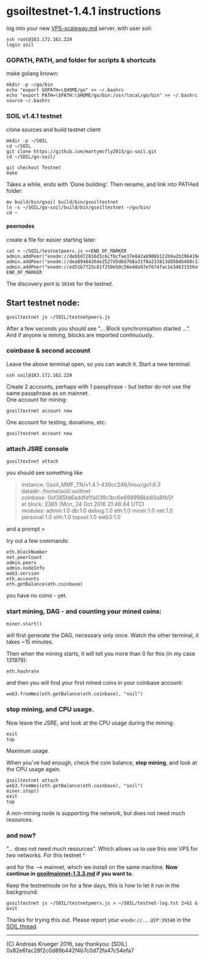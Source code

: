 # gsoiltestnet-1.4.1 instructions

log into your new [VPS-scaleway.md](VPS-scaleway.md) server, with user soil:
```
ssh root@163.172.162.229
login soil
```

### GOPATH, PATH, and folder for scripts & shortcuts
make golang known:
```
mkdir -p ~/go/bin
echo "export GOPATH=\$HOME/go" >> ~/.bashrc
echo "export PATH=\$PATH:\$HOME/go/bin:/usr/local/go/bin" >> ~/.bashrc
source ~/.bashrc
```


### SOIL v1.4.1 testnet
clone sources and build testnet client
```
mkdir -p ~/SOIL
cd ~/SOIL
git clone https://github.com/martymcfly2015/go-soil.git
cd ~/SOIL/go-soil/

git checkout Testnet
make
```
Takes a while, ends with 'Done building'. Then rename, and link into PATHed folder:
```
mv build/bin/gsoil build/bin/gsoiltestnet
ln -s ~/SOIL/go-soil/build/bin/gsoiltestnet ~/go/bin/
cd ~
```

#### peernodes
create a file for easier starting later:
```
cat > ~/SOIL/testnetpeers.js <<END_OF_MARKER
admin.addPeer("enode://debbd72816d1c6cfbcfae37e842a6906b122b9a2b196419e39b3087383e3ff4500e462dde66d88cc08aac20c777f6e57ecfa2c541e824b7f528a061e97cf378b@192.52.166.129:39340")
admin.addPeer("enode://dea8948426de2527d5d6d7b8a31f8a233813d850db480c1346db1b8fd16499f9f110ada786f844491dc79a99b148cb2a91113a82a6cb70856f87dc32f97b5fdf@163.172.185.74:39340")
admin.addPeer("enode://ed51b7725c81f250e50c56e48a97ef674fac1e34621550aff9c082b70f2d4839f4812ce2f70a8e97f2e1c41b9f7e97d9881a727352cd005a2cb962020867dda4@163.172.162.229:39340")
END_OF_MARKER
```

The discovery port is `39340` for the testnet. 

## Start testnet node:
```
gsoiltestnet js ~/SOIL/testnetpeers.js 
```
After a few seconds you should see "... Block synchronisation started ...". And if anyone is mining, blocks are imported continuously. 

### coinbase & second account
Leave the above terminal open, so you can watch it. Start a new terminal:
 
```
ssh soil@163.172.162.229
```

Create 2 accounts, perhaps with 1 passphrase - but better do not use the same passphrase as on mainnet.  
One account for mining:
```
gsoiltestnet account new
```
One account for testing, donations, etc:
```
gsoiltestnet account new
```

### attach JSRE console
```
gsoiltestnet attach
```
you should see something like
> instance: Gsoil_MMF_TN/v1.4.1-430cc246/linux/go1.6.3  
> datadir: /home/soil/.soiltnet  
> coinbase: 0xf385fd6addfd1fa039c1bc6e698998bb60a8fb5f  
> at block: 2365 (Mon, 24 Oct 2016 21:48:44 UTC)  
> modules: admin:1.0 db:1.0 debug:1.0 eth:1.0 miner:1.0 net:1.0 personal:1.0 shh:1.0 txpool:1.0 web3:1.0  

and a prompt >

try out a few commands:
```
eth.blockNumber
net.peerCount
admin.peers
admin.nodeInfo
web3.version
eth.accounts
eth.getBalance(eth.coinbase)
```
you have no coins - yet. 

### start mining, DAG - and counting your mined coins:
```
miner.start()   
```
will first generate the DAG, necessary only once. Watch the other terminal, it takes ~15 minutes. 

Then when the mining starts, it will tell you more than 0 for this (in my case 131979):
```
eth.hashrate
```

and then you will find your first mined coins in your coinbase account:
```
web3.fromWei(eth.getBalance(eth.coinbase), "soil")
```

### stop mining, and CPU usage. 

Now leave the JSRE, and look at the CPU usage during the mining:
```
exit
top
```
Maximum usage. 

When you've had enough, check the coin balance, **stop mining**, and look at the CPU usage again.
```
gsoiltestnet attach
web3.fromWei(eth.getBalance(eth.coinbase), "soil")
miner.stop()
exit
top
```

A non-mining node is supporting the network, but does not need much resources.

### and now?

"... does not need much resources". Which allows us to use this one VPS for *two* networks. For this testnet ^

and for the --> mainnet, which we install on the same machine. **Now continue in [gsoilmainnet-1.3.3.md](gsoilmainnet-1.3.3.md) if you want to.**


Keep the testnetnode on for a few days, this is how to let it run in the background:
```
gsoiltestnet js ~/SOIL/testnetpeers.js > ~/SOIL/testnet-log.txt 2>&1 &
exit
```

Thanks for trying this out. Please report your `enode://...@IP:39340` in the [SOIL thread](https://bitcointalk.org/index.php?topic=1176709.new#new).

---

(C) Andreas Krueger 2016, say thankyou: [SOIL] 0x82e6fac28f2c0d89b442f4b7c0d72fa47c54efa7
